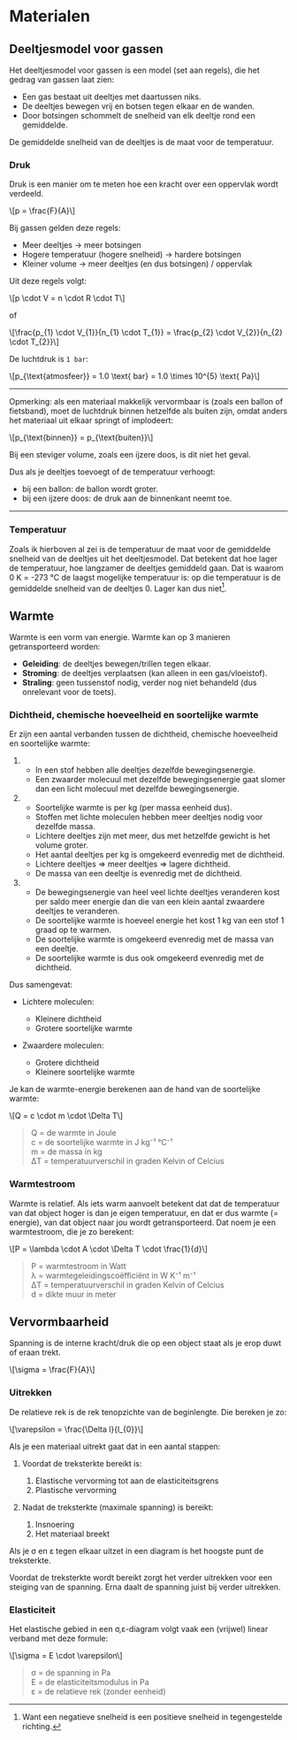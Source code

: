 # Materialen

## Deeltjesmodel voor gassen

Het deeltjesmodel voor gassen is een model (set aan regels), die het gedrag van gassen laat zien:

- Een gas bestaat uit deeltjes met daartussen niks.
- De deeltjes bewegen vrij en botsen tegen elkaar en de wanden.
- Door botsingen schommelt de snelheid van elk deeltje rond een gemiddelde.

De gemiddelde snelheid van de deeltjes is de maat voor de temperatuur.

### Druk

Druk is een manier om te meten hoe een kracht over een oppervlak wordt verdeeld.

\\[p = \frac{F}{A}\\]

Bij gassen gelden deze regels:

- Meer deeltjes → meer botsingen
- Hogere temperatuur (hogere snelheid) → hardere botsingen
- Kleiner volume → meer deeltjes (en dus botsingen) / oppervlak

Uit deze regels volgt:

\\[p \cdot V = n \cdot R \cdot T\\]

of

\\[\frac{p_{1} \cdot V_{1}}{n_{1} \cdot T_{1}} = \frac{p_{2} \cdot V_{2}}{n_{2} \cdot T_{2}}\\]

De luchtdruk is `1 bar`:

\\[p_{\text{atmosfeer}} = 1.0 \text{ bar} = 1.0 \times 10^{5} \text{ Pa}\\]

---

Opmerking: als een materiaal makkelijk vervormbaar is (zoals een ballon of fietsband), moet de luchtdruk binnen hetzelfde als buiten zijn, omdat anders het materiaal uit elkaar springt of implodeert:

\\[p_{\text{binnen}} = p_{\text{buiten}}\\]

Bij een steviger volume, zoals een ijzere doos, is dit niet het geval.

Dus als je deeltjes toevoegt of de temperatuur verhoogt:

- bij een ballon: de ballon wordt groter.
- bij een ijzere doos: de druk aan de binnenkant neemt toe.

---

### Temperatuur

Zoals ik hierboven al zei is de temperatuur de maat voor de gemiddelde snelheid van de deeltjes uit het deeltjesmodel. Dat betekent dat hoe lager de temperatuur, hoe langzamer de deeltjes gemiddeld gaan. Dat is waarom 0 K = -273 °C de laagst mogelijke temperatuur is: op die temperatuur is de gemiddelde snelheid van de deeltjes 0. Lager kan dus niet[^1].

## Warmte

Warmte is een vorm van energie. Warmte kan op 3 manieren getransporteerd worden:

- **Geleiding**: de deeltjes bewegen/trillen tegen elkaar.
- **Stroming**: de deeltjes verplaatsen (kan alleen in een gas/vloeistof).
- **Straling**: geen tussenstof nodig, verder nog niet behandeld (dus onrelevant voor de toets).

### Dichtheid, chemische hoeveelheid en soortelijke warmte

Er zijn een aantal verbanden tussen de dichtheid, chemische hoeveelheid en soortelijke warmte:

1. 
    - In een stof hebben alle deeltjes dezelfde bewegingsenergie.
    - Een zwaarder molecuul met dezelfde bewegingsenergie gaat slomer dan een licht molecuul met dezelfde bewegingsenergie.

2.
    - Soortelijke warmte is per kg (per massa eenheid dus).
    - Stoffen met lichte moleculen hebben meer deeltjes nodig voor dezelfde massa.
    - Lichtere deeltjes zijn met meer, dus met hetzelfde gewicht is het volume groter.
    - Het aantal deeltjes per kg is omgekeerd evenredig met de dichtheid.
    - Lichtere deeltjes => meer deeltjes => lagere dichtheid.
    - De massa van een deeltje is evenredig met de dichtheid.

3. 
    - De bewegingsenergie van heel veel lichte deeltjes veranderen kost per saldo meer energie dan die van een klein aantal zwaardere deeltjes te veranderen.
    - De soortelijke warmte is hoeveel energie het kost 1 kg van een stof 1 graad op te warmen.
    - De soortelijke warmte is omgekeerd evenredig met de massa van een deeltje.
    - De soortelijke warmte is dus ook omgekeerd evenredig met de dichtheid.

Dus samengevat:

- Lichtere moleculen:
    - Kleinere dichtheid
    - Grotere soortelijke warmte

- Zwaardere moleculen:
    - Grotere dichtheid
    - Kleinere soortelijke warmte
    
Je kan de warmte-energie berekenen aan de hand van de soortelijke warmte:

\\[Q = c \cdot m \cdot \Delta T\\]

> Q = de warmte in Joule  
> c = de soortelijke warmte in J kg⁻¹ °C⁻¹  
> m = de massa in kg  
> ΔT = temperatuurverschil in graden Kelvin of Celcius

### Warmtestroom

Warmte is relatief. Als iets warm aanvoelt betekent dat dat de temperatuur van dat object hoger is dan je eigen temperatuur, en dat er dus warmte (= energie), van dat object naar jou wordt getransporteerd. Dat noem je een warmtestroom, die je zo berekent:

\\[P = \lambda \cdot A \cdot \Delta T \cdot \frac{1}{d}\\]

> P = warmtestroom in Watt  
> λ = warmtegeleidingscoëfficiënt in W K⁻¹ m⁻¹  
> ΔT = temperatuurverschil in graden Kelvin of Celcius  
> d = dikte muur in meter

## Vervormbaarheid

Spanning is de interne kracht/druk die op een object staat als je erop duwt of eraan trekt.

\\[\sigma = \frac{F}{A}\\]

### Uitrekken

De relatieve rek is de rek tenopzichte van de beginlengte. Die bereken je zo:

\\[\varepsilon = \frac{\Delta l}{l_{0}}\\]

Als je een materiaal uitrekt gaat dat in een aantal stappen:

1. Voordat de treksterkte bereikt is:
    1. Elastische vervorming tot aan de elasticiteitsgrens
    2. Plastische vervorming

2. Nadat de treksterkte (maximale spanning) is bereikt:
    1. Insnoering
    2. Het materiaal breekt

Als je σ en ε tegen elkaar uitzet in een diagram is het hoogste punt de treksterkte.

Voordat de treksterkte wordt bereikt zorgt het verder uitrekken voor een steiging van de spanning. Erna daalt de spanning juist bij verder uitrekken.

### Elasticiteit

Het elastische gebied in een σ,ε-diagram volgt vaak een (vrijwel) linear verband met deze formule:

\\[\sigma = E \cdot \varepsilon\\]

> σ = de spanning in Pa  
> E = de elasticiteitsmodulus in Pa  
> ε = de relatieve rek (zonder eenheid) 


[^1]: Want een negatieve snelheid is een positieve snelheid in tegengestelde richting.


